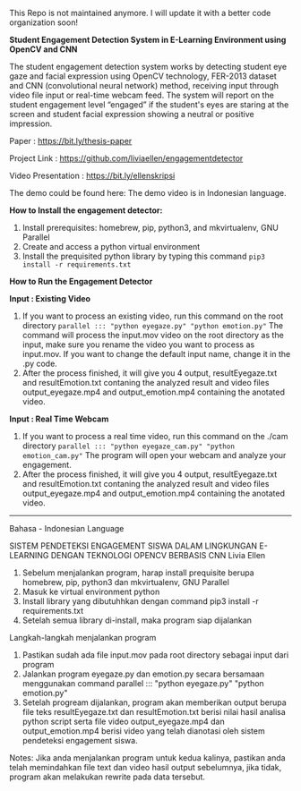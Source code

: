 This Repo is not maintained anymore. I will update it with a better code organization soon!


**Student Engagement Detection System in E-Learning Environment using OpenCV and CNN**

The student engagement detection system works by detecting student eye gaze and facial expression using OpenCV technology, FER-2013 dataset and CNN (convolutional neural network) method, receiving input through video file input or real-time webcam feed. The system will report on
the student engagement level “engaged” if the student's eyes are staring at the screen
and student facial expression showing a neutral or positive impression.

Paper : https://bit.ly/thesis-paper

Project Link : https://github.com/liviaellen/engagementdetector 

Video Presentation : https://bit.ly/ellenskripsi 

The demo could be found here: 
The demo video is in Indonesian language.


**How to Install the engagement detector:**
1. Install prerequisites: homebrew, pip, python3, and mkvirtualenv, GNU Parallel
2. Create and access a python virtual environment
3. Install the prequisited python library by typing this command
``` pip3 install -r requirements.txt ```

**How to Run the Engagement Detector**

**Input : Existing Video**
1. If you want to process an existing video, run this command on the root directory
``` parallel ::: "python eyegaze.py" "python emotion.py" ```
The command will process the input.mov video on the root directory as the input, make sure you rename the video you want to process as input.mov. If you want to change the default input name, change it in the .py code.
2. After the process finished, it will give you 4 output, resultEyegaze.txt and resultEmotion.txt contaning the analyzed result and video files output_eyegaze.mp4 and output_emotion.mp4 containing the anotated video.

**Input : Real Time Webcam**
1. If you want to process a real time video, run this command on the ./cam directory
``` parallel ::: "python eyegaze_cam.py" "python emotion_cam.py" ```
The program will open your webcam and analyze your engagement.
2. After the process finished, it will give you 4 output, resultEyegaze.txt and resultEmotion.txt contaning the analyzed result and video files output_eyegaze.mp4 and output_emotion.mp4 containing the anotated video.


---
Bahasa - Indonesian Language

SISTEM PENDETEKSI ENGAGEMENT SISWA DALAM LINGKUNGAN E-LEARNING DENGAN TEKNOLOGI OPENCV BERBASIS CNN
Livia Ellen 



1. Sebelum menjalankan program, harap install prequisite berupa homebrew, pip, python3 dan mkvirtualenv, GNU Parallel
2. Masuk ke virtual environment python
3. Install library yang dibutuhhkan dengan command
pip3 install -r requirements.txt
4. Setelah semua library di-install, maka program siap dijalankan

Langkah-langkah menjalankan program

1. Pastikan sudah ada file input.mov pada root directory sebagai input dari program
2. Jalankan program eyegaze.py dan emotion.py secara bersamaan menggunakan command
parallel ::: "python eyegaze.py" "python emotion.py"
3. Setelah progream dijalankan, program akan memberikan output berupa file teks resultEyegaze.txt dan resultEmotion.txt berisi nilai hasil analisa python script serta file video output_eyegaze.mp4 dan output_emotion.mp4 berisi video yang telah dianotasi oleh sistem pendeteksi engagement siswa.


Notes: Jika anda menjalankan program untuk kedua kalinya, pastikan anda telah memindahkan file text dan video hasil output sebelumnya, jika tidak, program akan melakukan rewrite pada data tersebut.
